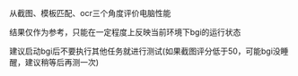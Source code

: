 从截图、模板匹配、ocr三个角度评价电脑性能

结果仅作为参考，只能在一定程度上反映当前环境下bgi的运行状态

建议启动bgi后不要执行其他任务就进行测试(如果截图评分低于50，可能bgi没睡醒，建议稍等后再测一次)

